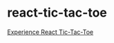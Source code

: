 # react-tic-tac-toe
 
[Experience React Tic-Tac-Toe](http://courses.ics.hawaii.edu/ics314s25/morea/react/experience-react-tic-tac-toe.html) 

